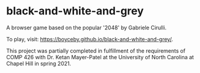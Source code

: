 # black-and-white-and-grey
A browser game based on the popular '2048' by Gabriele Cirulli.

To play, visit: https://boyceby.github.io/black-and-white-and-grey/.

This project was partially completed in fulfillment of the requirements of COMP 426 with Dr. Ketan Mayer-Patel at the University of North Carolina at Chapel Hill in spring 2021.
